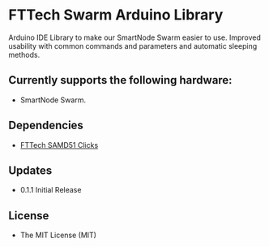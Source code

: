 # FTTech Swarm Arduino Library

Arduino IDE Library to make our SmartNode Swarm easier to use. Improved usability with common commands and parameters and automatic sleeping methods.

## Currently supports the following hardware:
- SmartNode Swarm.

## Dependencies
- [FTTech SAMD51 Clicks](https://github.com/FTTechBrasil/FTTech_SAMD51_Clicks)

## Updates
* 0.1.1 Initial Release

## License
- The MIT License (MIT)

